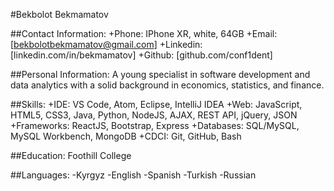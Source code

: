 #Bekbolot Bekmamatov

##Contact Information:
+Phone: IPhone XR, white, 64GB
+Email: [bekbolotbekmamatov@gmail.com]
+Linkedin: [linkedin.com/in/bekmamatov]
+Github: [github.com/conf1dent]

##Personal Information:
A young specialist in software development and data analytics with a solid background in economics, statistics, and finance.

##Skills:
+IDE: VS Code, Atom, Eclipse, IntelliJ IDEA
+Web: JavaScript, HTML5, CSS3, Java, Python, NodeJS, AJAX, REST API, jQuery, JSON
+Frameworks: ReactJS, Bootstrap, Express
+Databases: SQL/MySQL, MySQL Workbench, MongoDB
+CDCI: Git, GitHub, Bash

##Education:
Foothill College

##Languages:
-Kyrgyz
-English
-Spanish
-Turkish
-Russian
